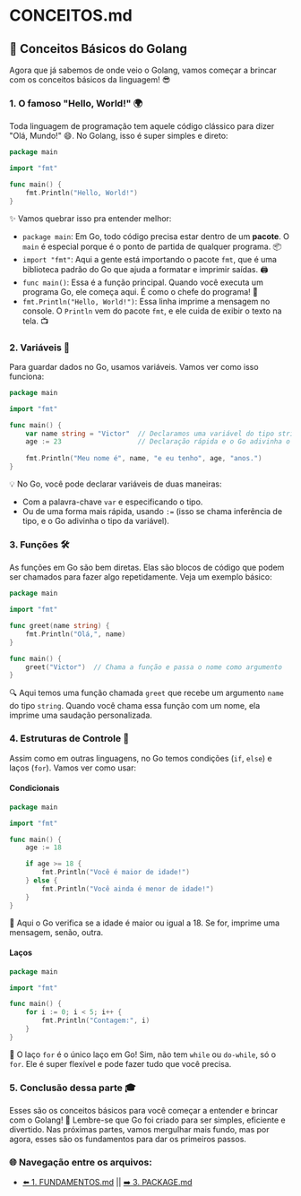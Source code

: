 # CONCEITOS.md

## 🚀 Conceitos Básicos do Golang

Agora que já sabemos de onde veio o Golang, vamos começar a brincar com os conceitos básicos da linguagem! 😎

### 1. **O famoso "Hello, World!"** 🌍

Toda linguagem de programação tem aquele código clássico para dizer "Olá, Mundo!" 😄. No Golang, isso é super simples e direto:

```go
package main

import "fmt"

func main() {
    fmt.Println("Hello, World!")
}
```

✨ Vamos quebrar isso pra entender melhor:

- `package main`: Em Go, todo código precisa estar dentro de um **pacote**. O `main` é especial porque é o ponto de partida de qualquer programa. 📦
- `import "fmt"`: Aqui a gente está importando o pacote `fmt`, que é uma biblioteca padrão do Go que ajuda a formatar e imprimir saídas. 🖨️
- `func main()`: Essa é a função principal. Quando você executa um programa Go, ele começa aqui. É como o chefe do programa! 💼
- `fmt.Println("Hello, World!")`: Essa linha imprime a mensagem no console. O `Println` vem do pacote `fmt`, e ele cuida de exibir o texto na tela. 📺

### 2. **Variáveis** 🎲

Para guardar dados no Go, usamos variáveis. Vamos ver como isso funciona:

```go
package main

import "fmt"

func main() {
    var name string = "Victor"  // Declaramos uma variável do tipo string
    age := 23                   // Declaração rápida e o Go adivinha o tipo!
    
    fmt.Println("Meu nome é", name, "e eu tenho", age, "anos.")
}
```

💡 No Go, você pode declarar variáveis de duas maneiras:
- Com a palavra-chave `var` e especificando o tipo.
- Ou de uma forma mais rápida, usando `:=` (isso se chama inferência de tipo, e o Go adivinha o tipo da variável).

### 3. **Funções** 🛠️

As funções em Go são bem diretas. Elas são blocos de código que podem ser chamados para fazer algo repetidamente. Veja um exemplo básico:

```go
package main

import "fmt"

func greet(name string) {
    fmt.Println("Olá,", name)
}

func main() {
    greet("Victor")  // Chama a função e passa o nome como argumento
}
```

🔍 Aqui temos uma função chamada `greet` que recebe um argumento `name` do tipo `string`. Quando você chama essa função com um nome, ela imprime uma saudação personalizada.

### 4. **Estruturas de Controle** 🔄

Assim como em outras linguagens, no Go temos condições (`if`, `else`) e laços (`for`). Vamos ver como usar:

#### Condicionais

```go
package main

import "fmt"

func main() {
    age := 18

    if age >= 18 {
        fmt.Println("Você é maior de idade!")
    } else {
        fmt.Println("Você ainda é menor de idade!")
    }
}
```

🎯 Aqui o Go verifica se a idade é maior ou igual a 18. Se for, imprime uma mensagem, senão, outra.

#### Laços

```go
package main

import "fmt"

func main() {
    for i := 0; i < 5; i++ {
        fmt.Println("Contagem:", i)
    }
}
```

🔄 O laço `for` é o único laço em Go! Sim, não tem `while` ou `do-while`, só o `for`. Ele é super flexível e pode fazer tudo que você precisa.

### 5. **Conclusão dessa parte** 🎓

Esses são os conceitos básicos para você começar a entender e brincar com o Golang! 🎉 Lembre-se que Go foi criado para ser simples, eficiente e divertido. Nas próximas partes, vamos mergulhar mais fundo, mas por agora, esses são os fundamentos para dar os primeiros passos.

### 🌐 Navegação entre os arquivos:

- [⬅️ 1. FUNDAMENTOS.md](https://github.com/atenatt/estudos/blob/main/FUNDAMENTOS.md) || [➡️ 3. PACKAGE.md](https://github.com/atenatt/estudos/blob/main/PACKAGE.md)